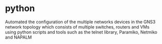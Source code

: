 # python
 Automated the configuration of the multiple networks devices in the GNS3 network topology which consists of multiple switches, routers and VMs using python scripts and tools such as the telnet library, Paramiko, Netmiko and NAPALM